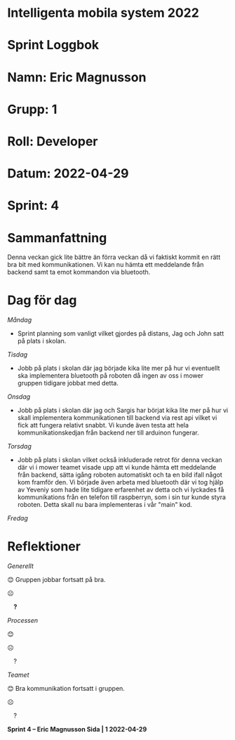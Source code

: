 #
# **Intelligenta mobila system 2022**
#
#
#
# **Sprint Loggbok**
# **Namn:	Eric Magnusson**
# **Grupp:	1**
# **Roll:	Developer**
# **Datum:	2022-04-29**
# **Sprint: 	4**
#
# **Sammanfattning**
Denna veckan gick lite bättre än förra veckan då vi faktiskt kommit en rätt bra bit med kommunikationen. Vi kan nu hämta ett meddelande från backend samt ta emot kommandon via bluetooth. 

# **Dag för dag**
*Måndag*

- Sprint planning som vanligt vilket gjordes på distans, Jag och John satt på plats i skolan.

*Tisdag*

- Jobb på plats i skolan där jag började kika lite mer på hur vi eventuellt ska implementera bluetooth på roboten då ingen av oss i mower gruppen tidigare jobbat med detta.

*Onsdag*

- Jobb på plats i skolan där jag och Sargis har börjat kika lite mer på hur vi skall implementera kommunikationen till backend via rest api vilket vi fick att fungera relativt snabbt. 
Vi kunde även testa att hela kommunikationskedjan från backend ner till arduinon fungerar.

*Torsdag*

- Jobb på plats i skolan vilket också inkluderade retrot för denna veckan där vi i mower teamet visade upp att vi kunde hämta ett meddelande från backend, sätta igång roboten automatiskt och ta en bild ifall något kom framför den.
Vi började även arbeta med bluetooth där vi tog hjälp av Yeveniy som hade lite tidigare erfarenhet av detta och vi lyckades få kommunikations från en telefon till raspberryn, som i sin tur kunde styra roboten. Detta skall nu bara implementeras i vår "main" kod.

*Fredag*

# **Reflektioner** 
*Generellt*

😊	Gruppen jobbar fortsatt på bra.

☹	

`  `**?**  	

*Processen*

😊	

☹	

`  `?	

*Teamet*

😊	Bra kommunikation fortsatt i gruppen.

☹	

`  `?	

**Sprint 4 – Eric Magnusson	Sida | 1	2022-04-29**